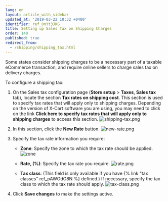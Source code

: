 ```yaml
---
lang: en
layout: article_with_sidebar
updated_at: '2019-03-22 10:32 +0400'
identifier: ref_0nYt3JKG
title: Setting up Sales Tax on Shipping Charges
order: 140
published: true
redirect_from:
  - /shipping/shipping_tax.html
---
```

Some states consider shipping charges to be a necessary part of a taxable eCommerce transaction, and require online sellers to charge sales tax on delivery charges.

To configure a shipping tax:

1. On the Sales tax configuration page (**Store setup** > **Taxes**, **Sales tax** tab), locate the section **Tax rates on shipping cost**. This section is used to specify tax rates that will apply only to shipping charges. Depending on the version of X-Cart software you are using, you may need to click on the link **Click here to specify tax rates that will apply only to shipping charges** to access this section. 
   ![shipping-tax.png]({{site.baseurl}}/attachments/ref_4nZM0iOX/shipping-tax.png)

2. In this section, click the **New Rate** button.
   ![new-rate.png]({{site.baseurl}}/attachments/ref_4nZM0iOX/new-rate.png)
      
3. Specify the tax rate information you require:
   
   * **Zone**: Specify the zone to which the tax rate should be applied.
   ![zone]({{site.baseurl}}/attachments/ref_4nZM0iOX/zone.png)

   * **Rate, (%)**: Specify the tax rate you require.
   ![rate.png]({{site.baseurl}}/attachments/ref_4nZM0iOX/rate.png) 
   
   * **Tax class**: (This field is only available if you have {% link "tax classes" ref_pAWOdG8N %} defined.) If necessary, specify the tax class to which the tax rate should apply. 
   ![tax-class.png]({{site.baseurl}}/attachments/ref_4nZM0iOX/tax-class.png)  

5. Click **Save changes** to make the settings active.
      

